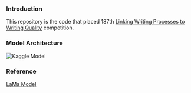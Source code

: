 ### Introduction
This repository is the code that placed 187th [Linking Writing Processes to Writing Quality](https://www.kaggle.com/competitions/linking-writing-processes-to-writing-quality) competition.

### Model Architecture
![Kaggle Model](https://github.com/ds-wook/writing-quality/assets/46340424/85294c8d-897e-4161-8875-44d7a845a394)


### Reference
[LaMa Model](https://www.kaggle.com/code/kononenko/lgbm-x2-nn-fusion)
